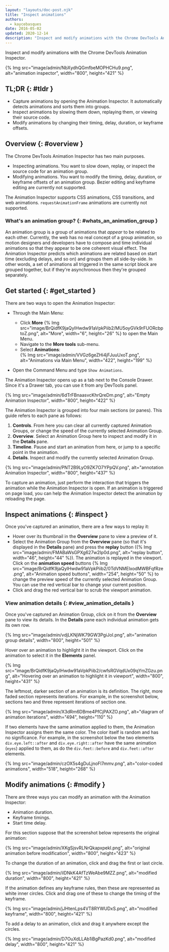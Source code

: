 ```yaml
---
layout: "layouts/doc-post.njk"
title: "Inspect animations"
authors:
  - kaycebasques
date: 2016-05-02
updated: 2020-12-14
description: "Inspect and modify animations with the Chrome DevTools Animation Inspector."
---
```


Inspect and modify animations with the Chrome DevTools Animation Inspector.

{% Img src="image/admin/NbXydhQGmfbeMOPHCHu9.png", alt="animation inspector", width="800", height="421" %}

## TL;DR {: #tldr }

- Capture animations by opening the Animation Inspector. It automatically detects animations and
  sorts them into groups.
- Inspect animations by slowing them down, replaying them, or viewing their source code.
- Modify animations by changing their timing, delay, duration, or keyframe offsets.

## Overview {: #overview }

The Chrome DevTools Animation Inspector has two main purposes.

- Inspecting animations. You want to slow down, replay, or inspect the source code for an animation
  group.
- Modifying animations. You want to modify the timing, delay, duration, or keyframe offsets of an
  animation group. Bezier editing and keyframe editing are currently not supported.

The Animation Inspector supports CSS animations, CSS transitions, and web animations.
`requestAnimationFrame` animations are currently not supported.

### What's an animation group? {: #whats_an_animation_group }

An animation group is a group of animations that _appear_ to be related to each other. Currently,
the web has no real concept of a group animation, so motion designers and developers have to compose
and time individual animations so that they appear to be one coherent visual effect. The Animation
Inspector predicts which animations are related based on start time (excluding delays, and so on)
and groups them all side-by-side. In other words, a set of animations all triggered in the same
script block are grouped together, but if they're asynchronous then they're grouped separately.

## Get started {: #get_started }

There are two ways to open the Animation Inspector:

- Through the Main Menu:

  - Click **More**
    {% Img src="image/BrQidfK9jaQyIHwdw91aVpkPiib2/MU5oyGVk9rFUORcbptoZ.png", alt="More", width="6", height="26" %}
    to open the Main Menu.
  - Navigate to the **More tools** sub-menu.
  - Select **Animations**:  
    {% Img src="image/admin/VVGz6geZHi4jFJuuUxoT.png", alt="Animations via Main Menu", width="422", height="199" %}

- Open the Command Menu and type `Show Animations`.

The Animation Inspector opens up as a tab next to the Console Drawer. Since it's a Drawer tab, you
can use it from any DevTools panel.

{% Img src="image/admin/6dTrFBnaasvcKhrQreDm.png", alt="Empty Animation Inspector", width="800", height="422" %}

The Animation Inspector is grouped into four main sections (or panes). This guide refers to each
pane as follows:

1.  **Controls**. From here you can clear all currently captured Animation Groups, or change the
    speed of the currently selected Animation Group.
2.  **Overview**. Select an Animation Group here to inspect and modify it in the **Details** pane.
3.  **Timeline**. Pause and start an animation from here, or jump to a specific point in the
    animation.
4.  **Details**. Inspect and modify the currently selected Animation Group.

{% Img src="image/admin/PNT2B9LyO9ZK7O7YPpQV.png", alt="annotation Animation Inspector", width="800", height="437" %}

To capture an animation, just perform the interaction that triggers the animation while the
Animation Inspector is open. If an animation is triggered on page load, you can help the Animation
Inspector detect the animation by reloading the page.

## Inspect animations {: #inspect }

Once you've captured an animation, there are a few ways to replay it:

- Hover over its thumbnail in the **Overview** pane to view a preview of it.
- Select the Animation Group from the **Overview** pane (so that it's displayed in the **Details**
  pane) and press the **replay** button
  ({% Img src="image/admin/FMABaWsGPXg627w2Ip0d.png", alt="replay button", width="46", height="44" %}). The
  animation is replayed in the viewport. Click on the **animation speed** buttons
  {% Img src="image/BrQidfK9jaQyIHwdw91aVpkPiib2/0TdVNMElxodMWBFqfRze.png", alt="Animation speed buttons", width="254", height="50" %}
  to change the preview speed of the currently selected Animation Group. You can use the red
  vertical bar to change your current position.
- Click and drag the red vertical bar to scrub the viewport animation.

### View animation details {: #view_animation_details }

Once you've captured an Animation Group, click on it from the **Overview** pane to view its details.
In the **Details** pane each individual animation gets its own row.

{% Img src="image/admin/vdjLKNjWK79GW3PgiJol.png", alt="animation group details", width="800", height="501" %}

Hover over an animation to highlight it in the viewport. Click on the animation to select it in the
**Elements** panel.

{% Img src="image/BrQidfK9jaQyIHwdw91aVpkPiib2/cwfsRGVqdUx09qYmZGzu.png", alt="Hovering over an animation to highlight it in viewport", width="800", height="431" %}

The leftmost, darker section of an animation is its definition. The right, more faded section
represents iterations. For example, in the screenshot below, sections two and three represent
iterations of section one.

{% Img src="image/admin/X3dRm6DBme4PfCjPAXZO.png", alt="diagram of animation iterations", width="494", height="110" %}

If two elements have the same animation applied to them, the Animation Inspector assigns them the
same color. The color itself is random and has no significance. For example, in the screenshot below
the two elements `div.eye.left::after` and `div.eye.right::after` have the same animation (`eyes`)
applied to them, as do the `div.feet::before` and `div.feet::after` elements.

{% Img src="image/admin/czOX5s4gDuLjnoFl7mmv.png", alt="color-coded animations", width="518", height="268" %}

## Modify animations {: #modify }

There are three ways you can modify an animation with the Animation Inspector:

- Animation duration.
- Keyframe timings.
- Start time delay.

For this section suppose that the screenshot below represents the original animation:

{% Img src="image/admin/XKgSjsvRLNrQkapxpekI.png", alt="original animation before modification", width="800", height="423" %}

To change the duration of an animation, click and drag the first or last circle.

{% Img src="image/admin/ilDNkK4AfTzWeAbe9MZZ.png", alt="modified duration", width="800", height="421" %}

If the animation defines any keyframe rules, then these are represented as white inner circles.
Click and drag one of these to change the timing of the keyframe.

{% Img src="image/admin/jJHtenLps4VT8RYWUDxS.png", alt="modified keyframe", width="800", height="421" %}

To add a delay to an animation, click and drag it anywhere except the circles.

{% Img src="image/admin/D7OuXdLLAb1iBgPazKd0.png", alt="modified delay", width="800", height="421" %}
